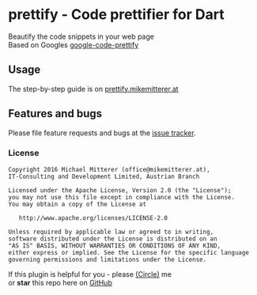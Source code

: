 # prettify - Code prettifier for Dart 
Beautify the code snippets in your web page  
Based on Googles [google-code-prettify][google-code]  

## Usage

The step-by-step guide is on [prettify.mikemitterer.at][usage]

## Features and bugs

Please file feature requests and bugs at the [issue tracker][tracker].

### License

    Copyright 2016 Michael Mitterer (office@mikemitterer.at),
    IT-Consulting and Development Limited, Austrian Branch

    Licensed under the Apache License, Version 2.0 (the "License");
    you may not use this file except in compliance with the License.
    You may obtain a copy of the License at

       http://www.apache.org/licenses/LICENSE-2.0

    Unless required by applicable law or agreed to in writing,
    software distributed under the License is distributed on an
    "AS IS" BASIS, WITHOUT WARRANTIES OR CONDITIONS OF ANY KIND,
    either express or implied. See the License for the specific language
    governing permissions and limitations under the License.
    
If this plugin is helpful for you - please [(Circle)](http://gplus.mikemitterer.at/) me  
or **star** this repo here on [GitHub][github]

[tracker]: https://github.com/MikeMitterer/dart-prettify/issues
[google-code]: https://code.google.com/p/google-code-prettify/
[usage]: http://prettify.mikemitterer.at/usage/
[github]: https://github.com/MikeMitterer/dart-prettify